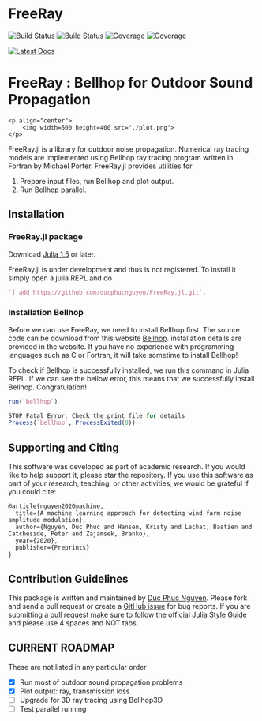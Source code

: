 # FreeRay

[![Build Status](https://travis-ci.com/ducphucnguyen/FreeRay.jl.svg?branch=master)](https://travis-ci.com/ducphucnguyen/FreeRay.jl)
[![Build Status](https://ci.appveyor.com/api/projects/status/github/ducphucnguyen/FreeRay.jl?svg=true)](https://ci.appveyor.com/project/ducphucnguyen/FreeRay-jl)
[![Coverage](https://codecov.io/gh/ducphucnguyen/FreeRay.jl/branch/master/graph/badge.svg)](https://codecov.io/gh/ducphucnguyen/FreeRay.jl)
[![Coverage](https://coveralls.io/repos/github/ducphucnguyen/FreeRay.jl/badge.svg?branch=master)](https://coveralls.io/github/ducphucnguyen/FreeRay.jl?branch=master)

[![Latest Docs](https://img.shields.io/badge/docs-latest-blue.svg)](https://ducphucnguyen.github.io/FreeRay.jl/build/)

# FreeRay : Bellhop for Outdoor Sound Propagation

```@raw html
<p align="center">
    <img width=500 height=400 src="./plot.png">
</p>
```

FreeRay.jl is a library for outdoor noise propagation. Numerical ray tracing models are implemented using Bellhop ray tracing program written in Fortran by Michael Porter. FreeRay.jl provides utilities for

1. Prepare input files, run Bellhop and plot output.
2. Run Bellhop parallel.

## Installation
### FreeRay.jl package

Download [Julia 1.5](https://julialang.org/) or later.

FreeRay.jl is under development and thus is not registered. To install it simply open a julia REPL and do

```Julia
`] add https://github.com/ducphucnguyen/FreeRay.jl.git`.
```

### Installation Bellhop
Before we can use FreeRay, we need to install Bellhop first. The source code can be download from this website [Bellhop](http://oalib.hlsresearch.com/AcousticsToolbox/). installation details are provided in the website. If you have no experience with programming languages such as C or Fortran, it will take sometime to install Bellhop!

To check if Bellhop is successfully installed, we run this command in Julia REPL. If we can see the bellow error, this means that we successfully install Bellhop.  Congratulation!

```julia
run(`bellhop`)

STOP Fatal Error: Check the print file for details
Process(`bellhop`, ProcessExited(0))
```


## Supporting and Citing

This software was developed as part of academic research. If you would like to help support it, please star the repository. If you use this software as part of your research, teaching, or other activities, we would be grateful if you could cite:

```
@article{nguyen2020machine,
  title={A machine learning approach for detecting wind farm noise amplitude modulation},
  author={Nguyen, Duc Phuc and Hansen, Kristy and Lechat, Bastien and Catcheside, Peter and Zajamsek, Branko},
  year={2020},
  publisher={Preprints}
}
```

## Contribution Guidelines

This package is written and maintained by [Duc Phuc Nguyen](https://github.com/ducphucnguyen). Please fork and
send a pull request or create a [GitHub issue](https://github.com/ducphucnguyen/FreeRay.jl/issues) for
bug reports. If you are submitting a pull request make sure to follow the official
[Julia Style Guide](https://docs.julialang.org/en/v1/manual/style-guide/index.html) and please use
4 spaces and NOT tabs.


## CURRENT ROADMAP

These are not listed in any particular order

- [X] Run most of outdoor sound propagation problems
- [X] Plot output: ray, transmission loss
- [ ] Upgrade for 3D ray tracing using Bellhop3D
- [ ] Test parallel running
